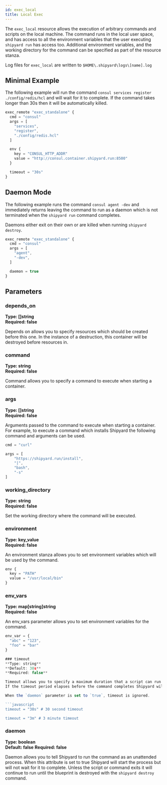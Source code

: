 ```yaml
---
id: exec_local
title: Local Exec
---
```


The `exec_local` resource allows the execution of arbitrary commands and scripts on the local machine. The command runs in
the local user space, and has access to all the environment variables that the user executing `shipyard run` has access
too. Additional environment variables, and the working directory for the command can be specified as part of the resource
stanza.

Log files for `exec_local` are written to `$HOME\.shipyard\logs\[name].log`

## Minimal Example

The following example will run the command `consul services register ./config/redis/hcl` and will wait for it to complete.
If the command takes longer than 30s then it will be automatically killed.

```javascript
exec_remote "exec_standalone" {
  cmd = "consul"
  args = [
    "services",
    "register",
    "./config/redis.hcl"
  ]

  env {
    key = "CONSUL_HTTP_ADDR"
    value = "http://consul.container.shipyard.run:8500"
  }

  timeout = "30s"
}
```

## Daemon Mode

The following example runs the command `consul agent -dev` and immediately returns leaving the command to run as a daemon which is 
not terminated when the `shipyard run` command completes.

Daemons either exit on their own or are killed when running `shipyard destroy`.

```javascript
exec_remote "exec_standalone" {
  cmd = "consul"
  args = [
    "agent",
    "-dev",
  ]

  daemon = true
}
```

## Parameters


### depends_on
**Type: []string**  
**Required: false**

Depends on allows you to specify resources which should be created before this one. In the instance of a destruction, this container will be destroyed before
resources in.

### command
**Type: string**  
**Required: false**

Command allows you to specify a command to execute when starting a container.

### args
**Type: []string**  
**Required: false**

Arguments passed to the  command to execute when starting a container. For example, to execute a command which installs Shipyard the following command and arguments can be used.

```javascript
cmd = "curl"

args = [
    "https://shipyard.run/install",
    "|",
    "bash",
    "-s"
]
```

### working_directory
**Type: string**  
**Required: false**

Set the working directory where the command will be executed.

### environment
**Type: key_value**  
**Required: false**

An environment stanza allows you to set environment variables which will be used by the command.

```javascript
env {
  key = "PATH"
  value = "/usr/local/bin"
}
```

### env_vars
**Type: map[string]string**  
**Required: false**

An env_vars parameter allows you to set environment variables for the command. 

```javascript
env_var = {
  "abc" = "123",
  "foo" = "bar"
}

### timeout
**Type: string**  
**Default: 30s**
**Required: false**

Timeout allows you to specify a maximum duration that a script can run for, it is specified using Go's duration syntax.
If the timeout period elapses before the command completes Shipyard will kill the command and fail the `run`.

When the `daemon` parameter is set to `true`, timeout is ignored.

```javascript
timeout = "30s" # 30 second timeout

timeout = "3m" # 3 minute timeout
```

### daemon
**Type: boolean**  
**Default: false**
**Required: false**

Daemon allows you to tell Shipyard to run the command as an unattended process. When this attribute is set to true
Shipyard will start the process but will not wait for it to complete. Unless the script or command exits it will
continue to run until the blueprint is destroyed with the `shipyard destroy` command.
